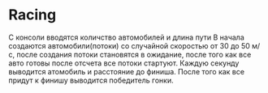 # Racing
С консоли вводятся количство автомобилей и длина пути
В начала создаются автомобили(потоки) со случайной скоростью от 30 до 50 м/с, после создания потоки становятся в ожидание, после того как все авто готовы после отсчета все потоки стартуют.
Каждую секунду выводится атомобиль и расстояние до финиша. После того как все придут к финишу выводится победитель гонки.
